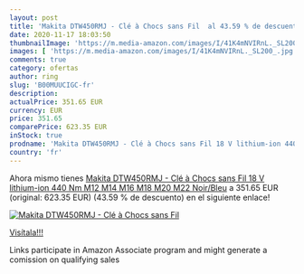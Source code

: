 ```yaml
---
layout: post
title: 'Makita DTW450RMJ - Clé à Chocs sans Fil  al 43.59 % de descuento'
date: 2020-11-17 18:03:50
thumbnailImage: 'https://m.media-amazon.com/images/I/41K4mNVIRnL._SL200_.jpg'
images: [ 'https://m.media-amazon.com/images/I/41K4mNVIRnL._SL200_.jpg' ]
comments: true
category: ofertas
author: ring
slug: 'B00MUUCIGC-fr'
description:
actualPrice: 351.65 EUR
currency: EUR
price: 351.65
comparePrice: 623.35 EUR
inStock: true
prodname: 'Makita DTW450RMJ - Clé à Chocs sans Fil 18 V lithium-ion 440 Nm M12  M14  M16  M18  M20  M22 Noir/Bleu'
country: 'fr'
---
```


Ahora mismo tienes [Makita DTW450RMJ - Clé à Chocs sans Fil 18 V lithium-ion 440 Nm M12  M14  M16  M18  M20  M22 Noir/Bleu](https://www.amazon.fr/dp/B00MUUCIGC/?tag=tolees0d-21) a 351.65 EUR (original: 623.35 EUR) (43.59 %  de descuento) en el siguiente enlace!

[![Makita DTW450RMJ - Clé à Chocs sans Fil ](https://m.media-amazon.com/images/I/41K4mNVIRnL._SL200_.jpg)](https://www.amazon.fr/dp/B00MUUCIGC/?tag=tolees0d-21)

[Visítala!!!](https://www.amazon.fr/dp/B00MUUCIGC/?tag=tolees0d-21)

Links participate in Amazon Associate program and might generate a comission on qualifying sales
